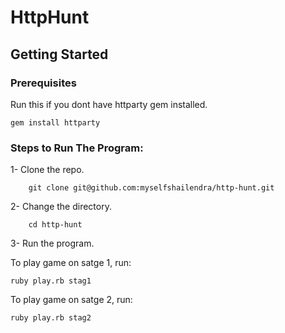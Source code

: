 # HttpHunt


## Getting Started


### Prerequisites

Run this if you dont have httparty gem installed.

```
gem install httparty
```
 


### Steps to Run The Program:


1- Clone the repo.

```
    git clone git@github.com:myselfshailendra/http-hunt.git
```



2- Change the directory.

```
    cd http-hunt
```



3- Run the program.

To play game on satge 1, run:

```
ruby play.rb stag1
```


To play game on satge 2, run:

```
ruby play.rb stag2
```